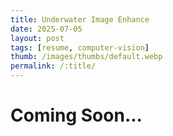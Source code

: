 ```yaml
---
title: Underwater Image Enhance
date: 2025-07-05
layout: post
tags: [resume, computer-vision]
thumb: /images/thumbs/default.webp
permalink: /:title/
---
```


# Coming Soon...
